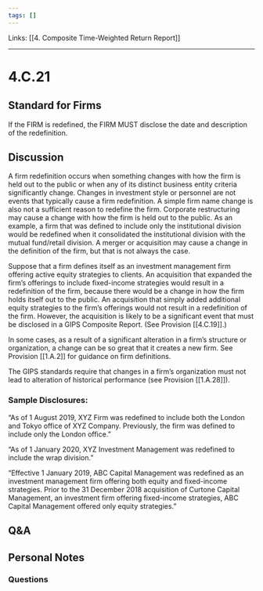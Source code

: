 ```yaml
---
tags: []
---
```

Links: [[4. Composite Time-Weighted Return Report]]
___
# 4.C.21
## Standard for Firms
If the FIRM is redefined, the FIRM MUST disclose the date and description of the redefinition.
## Discussion
A firm redefinition occurs when something changes with how the firm is held out to the public or when any of its distinct business entity criteria significantly change. Changes in investment style or personnel are not events that typically cause a firm redefinition. A simple firm name change is also not a sufficient reason to redefine the firm. Corporate restructuring may cause a change with how the firm is held out to the public. As an example, a firm that was defined to include only the institutional division would be redefined when it consolidated the institutional division with the mutual fund/retail division. A merger or acquisition may cause a change in the definition of the firm, but that is not always the case.

Suppose that a firm defines itself as an investment management firm offering active equity strategies to clients. An acquisition that expanded the firm’s offerings to include fixed-income strategies would result in a redefinition of the firm, because there would be a change in how the firm holds itself out to the public. An acquisition that simply added additional equity strategies to the firm’s offerings would not result in a redefinition of the firm. However, the acquisition is likely to be a significant event that must be disclosed in a GIPS Composite Report. (See Provision [[4.C.19]].)

In some cases, as a result of a significant alteration in a firm’s structure or organization, a change can be so great that it creates a new firm. See Provision [[1.A.2]] for guidance on firm definitions.

The GIPS standards require that changes in a firm’s organization must not lead to alteration of historical performance (see Provision [[1.A.28]]).
### Sample Disclosures:
“As of 1 August 2019, XYZ Firm was redefined to include both the London and Tokyo office of XYZ Company. Previously, the firm was defined to include only the London office.”

“As of 1 January 2020, XYZ Investment Management was redefined to include the wrap division.”

“Effective 1 January 2019, ABC Capital Management was redefined as an investment management firm offering both equity and fixed-income strategies. Prior to the 31 December 2018 acquisition of Curtone Capital Management, an investment firm offering fixed-income strategies, ABC Capital Management offered only equity strategies.”
## Q&A

## Personal Notes

### Questions